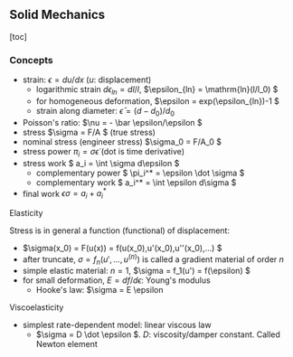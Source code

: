 ## Solid Mechanics

[toc]

### Concepts

- strain: $\epsilon  =  du/dx$ ($u$: displacement)
	- logarithmic strain $d\epsilon_{ln} = dl/l$, $\epsilon_{ln} = \mathrm{ln}(l/l_0) $
	- for homogeneous deformation, $\epsilon = exp(\epsilon_{ln})-1 $
	- strain along diameter: $\bar \epsilon = (d-d_0)/d_0$
- Poisson's ratio: $\nu = - \bar \epsilon/\epsilon $
- stress $\sigma = F/A $ (true stress)
- nominal stress (engineer stress) $\sigma_0 = F/A_0 $
- stress power $\pi_i = \sigma \dot \epsilon$ (dot is time derivative)
- stress work $ a_i = \int \sigma d\epsilon $
	- complementary power $ \pi_i^* = \epsilon \dot \sigma $
	- complementary work $ a_i^* = \int \epsilon d\sigma  $
- final work $\epsilon \sigma = a_i + a_i^*$

Elasticity

Stress is in general a function (functional) of displacement:
- $\sigma(x_0)  = F(u(x))  = f(u(x_0),u'(x_0),u''(x_0),...) $
- after truncate, $\sigma = f_n(u', ...,u^{(n)})$ is called a gradient material of order $n$
- simple elastic material: $n=1$, $\sigma = f_1(u') = f(\epsilon) $
- for small deformation, $E = df/d\epsilon$: Young's modulus
	- Hooke's law: $\sigma = E \epsilon

Viscoelasticity
- simplest rate-dependent model: linear viscous law
	- $\sigma = D \dot \epsilon $. $D$: viscosity/damper constant. Called Newton element


